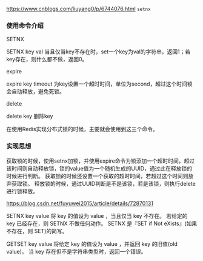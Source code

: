https://www.cnblogs.com/liuyang0/p/6744076.html
`setnx`

### 使用命令介绍
SETNX

SETNX key val
当且仅当key不存在时，set一个key为val的字符串，返回1；若key存在，则什么都不做，返回0。

expire

expire key timeout
为key设置一个超时时间，单位为second，超过这个时间锁会自动释放，避免死锁。

delete

delete key
删除key

在使用Redis实现分布式锁的时候，主要就会使用到这三个命令。

### 实现思想

获取锁的时候，使用setnx加锁，并使用expire命令为锁添加一个超时时间，超过该时间则自动释放锁，锁的value值为一个随机生成的UUID，通过此在释放锁的时候进行判断。
获取锁的时候还设置一个获取的超时时间，若超过这个时间则放弃获取锁。
释放锁的时候，通过UUID判断是不是该锁，若是该锁，则执行delete进行锁释放。

https://blog.csdn.net/fuyuwei2015/article/details/72870131

SETNX key value
将 key 的值设为 value ，当且仅当 key 不存在。
若给定的 key 已经存在，则 SETNX 不做任何动作。
SETNX 是『SET if Not eXists』(如果不存在，则 SET)的简写。

GETSET key value
将给定 key 的值设为 value ，并返回 key 的旧值(old value)。
当 key 存在但不是字符串类型时，返回一个错误。

